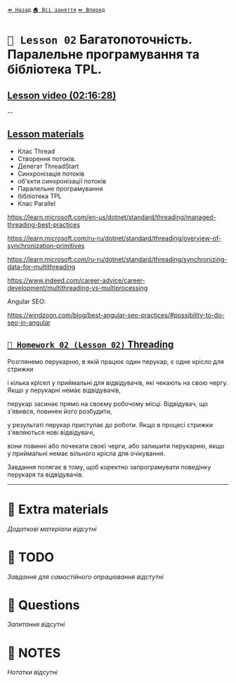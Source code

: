 ﻿[`⏪ Назад`](../01/README.md)  [`🏠 Всі заняття`](../../README.md)  [`⏩ Вперед`](../03/README.md)

# `📗 Lesson 02` Багатопоточність. Паралельне програмування та бібліотека TPL. 

## [Lesson video (02:16:28)](https://youtu.be/gY9XkSwHhOA)

--

## [Lesson materials](https://lms.ithillel.ua/groups/65a65fe34c3a2d3372eef8ea/lessons/65a65fe44c3a2d3372eef96c)

- Клас Thread  
- Створення потоків.  
- Делегат ThreadStart  
- Синхронізація потоків    
- об'єкти синхронізації потоків  
- Паралельне програмування  
- бібліотека TPL  
- Клас Parallel  

https://learn.microsoft.com/en-us/dotnet/standard/threading/managed-threading-best-practices

https://learn.microsoft.com/ru-ru/dotnet/standard/threading/overview-of-synchronization-primitives

https://learn.microsoft.com/ru-ru/dotnet/standard/threading/synchronizing-data-for-multithreading

https://www.indeed.com/career-advice/career-development/multithreading-vs-multiprocessing

Angular SEO:

https://windzoon.com/blog/best-angular-seo-practices/#possibility-to-do-seo-in-angular


## [`📕 Homework 02 (Lesson 02)` Threading ](https://lms.ithillel.ua/groups/65a65fe34c3a2d3372eef8ea/homeworks/65f0caee5ee6551a61930ae1)

Розглянемо перукарню, в якій працює один перукар, є одне крісло для стрижки

і кілька крісел у приймальні для відвідувачів, які чекають на свою чергу. Якщо у перукарні немає відвідувачів,

перукар засинає прямо на своєму робочому місці. Відвідувач, що з'явився, повинен його розбудити,

у результаті перукар приступає до роботи. Якщо в процесі стрижки з'являються нові відвідувачі,

вони повинні або почекати своєї черги, або залишити перукарню, якщо у приймальні немає вільного крісла для очікування.

Завдання полягає в тому, щоб коректно запрограмувати поведінку перукаря та відвідувачів.

---

# 📘 Extra materials

*Додаткові матеріали відсутні*

# 📘 TODO
*Завдання для самостійного опрацювання відстутні*

# 📘 Questions
*Запитання відсутні*

# 📘 NOTES
*Нотатки відсутні*